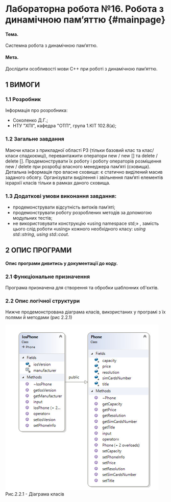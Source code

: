 ﻿# Лабораторна робота №16. Робота з динамічною пам’яттю {#mainpage}

#### Тема. 
Системна робота з динамічною пам’яттю.
#### Мета. 
Дослідити особливості мови С++ при роботі з динамічною пам’яттю.

## 1 ВИМОГИ
### 1.1 Розробник
Інформація про розробника:
- Соколенко Д.Г.;
- НТУ "ХПІ", кафедра "ОТП", група 1.КІТ 102.8(а);
### 1.2 Загальне завдання
Маючи класи з прикладної області РЗ (тільки базовий клас та клас/класи спадкоємці), 
перевантажити оператори new / new [] та delete / delete []. 
Продемонструвати їх роботу і роботу операторів розміщення new / delete при розробці 
власного менеджера пам’яті (сховища).
Детальна інформація про власне сховище: 
є статично виділений масив заданого обсягу. Організувати виділення і 
звільнення пам’яті елементів ієрархії класів тільки в рамках даного сховища.

### 1.3 Додаткові умови виконання завдання:
- продемонструвати відсутність витоків пам’яті;
- продемонструвати роботу розроблених методів за допомогою модульних тестів;
- не використовувати конструкцію «using namespace std;» , замість цього слід роботи «using» 
кожного необхідного класу: _using std::string_, _using std::cout_.

## 2 ОПИС ПРОГРАМИ

#### Опис програми дивитись у документації до коду.

### 2.1 Функціональне призначення
Програма призначена для створення та обробки шаблонних об'єктів.

### 2.2 Опис логічної структури
Нижче продемонстрована діаграма класів, використаних у програмі з їх 
полями й методами (рис 2.2.1)

![](https://raw.githubusercontent.com/cpp-khpi/kit1028a/master/sokolenko-dmytro/doc/sokolenko12/images/1%20-%20Class%20diagram.jpg)
Рис.2.2.1 - Діаграма класів
